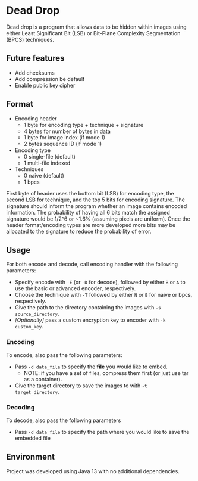 # Dead Drop

Dead drop is a program that allows data to be hidden within images using either Least Significant Bit (LSB) or Bit-Plane Complexity Segmentation (BPCS) techniques.

## Future features

* Add checksums
* Add compression be default
* Enable public key cipher

## Format

* Encoding header
  * 1 byte for encoding type + technique + signature
  * 4 bytes for number of bytes in data
  * 1 byte for image index (if mode 1)
  * 2 bytes sequence ID (if mode 1)
* Encoding type
  * 0 single-file (default)
  * 1 multi-file indexed
* Techniques
  * 0 naive (default)
  * 1 bpcs

First byte of header uses the bottom bit (LSB) for encoding type, the second LSB for technique, and the top 5 bits for encoding signature.
The signature should inform the program whether an image contains encoded information.
The probability of having all 6 bits match the assigned signature would be 1/2^6 or ~1.6% (assuming pixels are uniform).
Once the header format/encoding types are more developed more bits may be allocated to the signature to reduce the probability of error.

## Usage

For both encode and decode, call encoding handler with the following parameters:

* Specify encode with `-E` (or `-D` for decode), followed by either `B` or `A` to use the basic or advanced encoder, respectively.
* Choose the technique with `-T` followed by either `N` or `B` for naive or bpcs, respectively.
* Give the path to the directory containing the images with `-s source_directory`.
* *[Optionally]* pass a custom encryption key to encoder with `-k custom_key`.

### Encoding

To encode, also pass the following parameters:

* Pass `-d data_file` to specify the **file** you would like to embed.
  * NOTE: if you have a set of files, compress them first (or just use tar as a container). 
* Give the target directory to save the images to with `-t target_directory`.

### Decoding

To decode, also pass the following parameters

* Pass `-d data_file` to specify the path where you would like to save the embedded file

## Environment

Project was developed using Java 13 with no additional dependencies.
